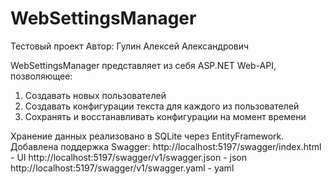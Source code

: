 # WebSettingsManager
Тестовый проект
Автор: Гулин Алексей Александрович

WebSettingsManager представляет из себя ASP.NET Web-API, позволяющее:
1) Создавать новых пользователей
2) Создавать конфигурации текста для каждого из пользователей
3) Сохранять и восстанавливать конфигурации на момент времени

Хранение данных реализовано в SQLite через EntityFramework.
Добавлена поддержка Swagger:
http://localhost:5197/swagger/index.html       - UI
http://localhost:5197/swagger/v1/swagger.json  - json
http://localhost:5197/swagger/v1/swagger.yaml  - yaml
